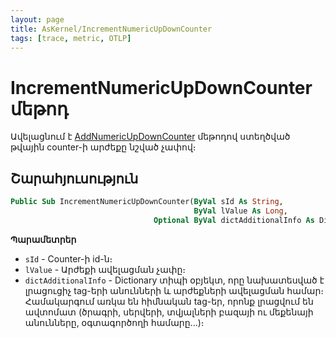 ```yaml
---
layout: page
title: AsKernel/IncrementNumericUpDownCounter
tags: [trace, metric, OTLP]
---
```


# IncrementNumericUpDownCounter մեթոդ

Ավելացնում է [AddNumericUpDownCounter](#askerneladdnumericupdowncounter) մեթոդով ստեղծված թվային counter-ի արժեքը նշված չափով։

## Շարահյուսություն

```vb
Public Sub IncrementNumericUpDownCounter(ByVal sId As String,
                                         ByVal lValue As Long,
                                Optional ByVal dictAdditionalInfo As Dictionary)
```

**Պարամետրեր**
* `sId` - Counter-ի id-ն։
* `lValue` - Արժեքի ավելացման չափը։
* `dictAdditionalInfo` - Dictionary տիպի օբյեկտ, որը նախատեսված է լրացուցիչ tag-երի անունների և արժեքների ավելացման համար։ 
Համակարգում առկա են հիմնական tag-եր, որոնք լրացվում են ավտոմատ (ծրագրի, սերվերի, տվյալների բազայի ու մեքենայի անունները, օգտագործողի համարը...)։